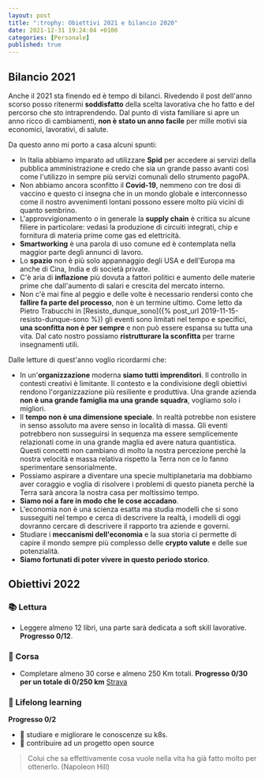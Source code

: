 ```yaml
---
layout: post
title: ":trophy: Obiettivi 2021 e bilancio 2020"
date: 2021-12-31 19:24:04 +0100
categories: [Personale]
published: true
---
```


## Bilancio 2021

Anche il 2021 sta finendo ed è tempo di bilanci. Rivedendo il post dell'anno scorso posso ritenermi **soddisfatto** della scelta lavorativa che ho fatto e del percorso che sto intraprendendo. Dal punto di vista familiare si apre un anno ricco di cambiamenti, **non è stato un anno facile** per mille motivi sia economici, lavorativi, di salute.

Da questo anno mi porto a casa alcuni spunti:

- In Italia abbiamo imparato ad utilizzare **Spid** per accedere ai servizi della pubblica amministrazione e credo che sia un grande passo avanti così come l'utilizzo in sempre più servizi comunali dello strumento pagoPA.
- Non abbiamo ancora sconfitto il **Covid-19**, nemmeno con tre dosi di vaccino e questo ci insegna che in un mondo globale e interconnesso come il nostro avvenimenti lontani possono essere molto più vicini di quanto sembrino.
- L'approvvigionamento o in generale la **supply chain** è critica su alcune filiere in particolare: vedasi la produzione di circuiti integrati, chip e fornitura di materia prime come gas ed elettricità.
- **Smartworking** è una parola di uso comune ed è contemplata nella maggior parte degli annunci di lavoro.
- Lo **spazio** non è più solo appannaggio degli USA e dell'Europa ma anche di Cina, India e di società private.
- C'è aria di **inflazione** più dovuta a fattori politici e aumento delle materie prime che dall'aumento di salari e crescita del mercato interno.
- Non c'è mai fine al peggio e delle volte è necessario rendersi conto che **fallire fa parte del processo**, non è un termine ultimo. Come letto da Pietro Trabucchi in [Resisto_dunque_sono]({% post_url 2019-11-15-resisto-dunque-sono %}) gli eventi sono limitati nel tempo e specifici, **una sconfitta non è per sempre** e non può essere espansa su tutta una vita. Dal cato nostro possiamo **ristrutturare la sconfitta** per trarne insegnamenti utili.

Dalle letture di quest'anno voglio ricordarmi che:

- In un'**organizzazione** moderna **siamo tutti imprenditori**. Il controllo in contesti creativi è limitante. Il contesto e la condivisione degli obiettivi rendono l'organizzazione più resiliente e produttiva. Una grande azienda **non è una grande famiglia ma una grande squadra**, vogliamo solo i migliori.
- Il **tempo non è una dimensione speciale**. In realtà potrebbe non esistere in senso assoluto ma avere senso in località di massa. Gli eventi potrebbero non susseguirsi in sequenza ma essere semplicemente relazionati come in una grande maglia ed avere natura quantistica. Questi concetti non cambiano di molto la nostra percezione perchè la nostra velocità e massa relativa rispetto la Terra non ce lo fanno sperimentare sensorialmente.
- Possiamo aspirare a diventare una specie multiplanetaria ma dobbiamo aver coraggio e voglia di risolvere i problemi di questo pianeta perchè la Terra sarà ancora la nostra casa per moltissimo tempo.
- **Siamo noi a fare in modo che le cose accadano**.
- L'economia non è una scienza esatta ma studia modelli che si sono susseguiti nel tempo e cerca di descrivere la realtà, i modelli di oggi dovranno cercare di descrivere il rapporto tra aziende e governi.
- Studiare i **meccanismi dell'economia** e la sua storia ci permette di capire il mondo sempre più complesso delle **crypto valute** e delle sue potenzialità.
- **Siamo fortunati di poter vivere in questo periodo storico**.

## Obiettivi 2022

### :books: Lettura

- Leggere almeno 12 libri, una parte sarà dedicata a soft skill lavorative. **Progresso 0/12**.

### :running: Corsa

- Completare almeno 30 corse e almeno 250 Km totali. **Progresso 0/30 per un totale di 0/250 km** [Strava](https://www.strava.com/athletes/27329378/training/log?feature=public-training-log)

### :rocket: Lifelong learning

**Progresso 0/2**

- :space_invader: studiare e migliorare le conoscenze su k8s.
- :space_invader: contribuire ad un progetto open source

> Colui che sa effettivamente cosa vuole nella vita ha già fatto molto per ottenerlo. (Napoleon Hill)
